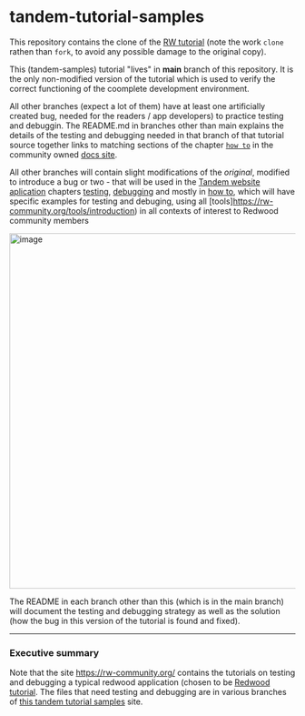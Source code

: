 # tandem-tutorial-samples

This repository contains the clone of the [RW tutorial](https://github.com/redwoodjs/redwood/tree/main/docs/docs/tutorial) (note the work `clone` rathen than `fork`, to avoid any possible damage to the original copy).

This (tandem-samples) tutorial "lives" in **main** branch of this repository. It is the only non-modified version of the tutorial which is used to verify the correct functioning of the coomplete development environment.

All other branches (expect a lot of them) have at least one artificially created bug, needed for the readers / app developers) to practice testing and debuggin. The README.md in branches other than main explains the details of the testing and debugging needed in that branch of that tutorial source together links to matching sections of the chapter [`how to`](https://rw-community.org/cookbook/introduction) in the community owned [docs site](https://rw-community.org/).

All other branches will contain slight modifications of the _original_, modified to introduce a bug or two - that will be used in the [Tandem website aplication](https://rw-community.org/) chapters [testing](https://rw-community.org/testing/introduction), [debugging](https://rw-community.org/debugging/introduction) and mostly in [how to](https://rw-community.org/cookbook/introduction), which will have specific examples for testing and debuging, using all [tools]https://rw-community.org/tools/introduction) in all contexts of interest to Redwood community members

<img width="625" alt="image" src="https://user-images.githubusercontent.com/2712405/163622289-7b9afd6a-352f-4c7a-90e7-fa2a5670290f.png">

The README in each branch other than this (which is in the main branch) will document the testing and debugging strategy as well as the solution (how the bug in this version of the tutorial is found and fixed).

---

### Executive summary

Note that the site https://rw-community.org/ contains the tutorials on testing and debugging a typical redwood application (chosen to be [Redwood tutorial](https://redwoodjs.com/docs/tutorial/foreword). The files that need testing and debugging are in various branches of [this tandem tutorial samples](https://github.com/adriatic/tandem-tutorial-samples) site.
